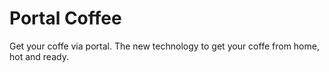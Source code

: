 # Portal Coffee

Get your coffe via portal.
The new technology to get your coffe from home, hot and ready.
